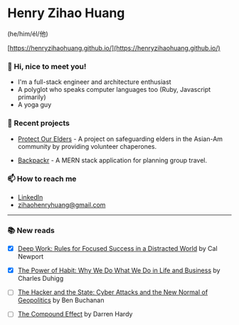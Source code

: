 
# Henry Zihao Huang 
(he/him/él/他)

[https://henryzihaohuang.github.io/](https://henryzihaohuang.github.io/)

### 💬  Hi, nice to meet you!
* I'm a full-stack engineer and architecture enthusiast
* A polyglot who speaks computer languages too (Ruby, Javascript primarily)
* A yoga guy


### 🌱 Recent projects
* [Protect Our Elders](https://protectourelders.herokuapp.com/) - 
A project on safeguarding elders in the Asian-Am community by providing volunteer chaperones.

* [Backpackr](https://backpackr-aa.herokuapp.com/) -
 A MERN stack application for planning group travel.


### 📫 How to reach me
* [LinkedIn](https://www.linkedin.com/in/zihaohuang/)
* zihaohenryhuang@gmail.com


---

### :books: New reads
- [x] [Deep Work: Rules for Focused Success in a Distracted World](https://www.amazon.com/dp/B013UWFM52/ref=dp-kindle-redirect?_encoding=UTF8&btkr=1) by Cal Newport
- [x] [The Power of Habit: Why We Do What We Do in Life and Business](https://www.amazon.com/dp/B0055PGUYU/ref=dp-kindle-redirect?_encoding=UTF8&btkr=1) by Charles Duhigg
- [ ] [The Hacker and the State: Cyber Attacks and the New Normal of Geopolitics](https://www.hup.harvard.edu/catalog.php?isbn=9780674987555) by Ben Buchanan
- [ ] [The Compound Effect](https://www.amazon.com/Compound-Effect-Darren-Hardy/dp/159315724X) by Darren Hardy



